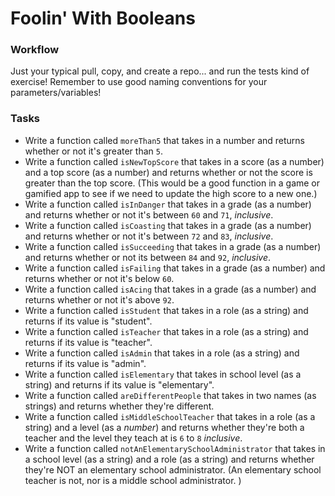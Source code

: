 # Foolin' With Booleans

### Workflow

Just your typical pull, copy, and create a repo... and run the tests kind of exercise! Remember to use good naming conventions for your parameters/variables!


### Tasks

* Write a function called `moreThan5` that takes in a number and returns whether or not it's greater than `5`.
* Write a function called `isNewTopScore` that takes in a score (as a number) and a top score (as a number) and returns whether or not the score is greater than the top score. (This would be a good function in a game or gamified app to see if we need to update the high score to a new one.)
* Write a function called `isInDanger` that takes in a grade (as a number) and returns whether or not it's between `60` and `71`, _inclusive_.
* Write a function called `isCoasting` that takes in a grade (as a number) and returns whether or not it's between `72` and `83`, _inclusive_.
* Write a function called `isSucceeding` that takes in a grade (as a number) and returns whether or not its between `84` and `92`, _inclusive_.
* Write a function called `isFailing` that takes in a grade (as a number) and returns whether or not it's below `60`.
* Write a function called `isAcing` that takes in a grade (as a number) and returns whether or not it's above `92`.
* Write a function called `isStudent` that takes in a role (as a string) and returns if its value is "student".
* Write a function called `isTeacher` that takes in a role (as a string) and returns if its value is "teacher".
* Write a function called `isAdmin` that takes in a role (as a string) and returns if its value is "admin".
* Write a function called `isElementary` that takes in school level (as a string) and returns if its value is "elementary".
* Write a function called `areDifferentPeople` that takes in two names (as strings) and returns whether they're different.
* Write a function called `isMiddleSchoolTeacher` that takes in a role (as a string) and a level (as a _number_) and returns whether they're both a teacher and the level they teach at is `6` to `8` _inclusive_.
* Write a function called `notAnElementarySchoolAdministrator` that takes in a school level (as a string) and a role (as a string) and returns whether they're NOT an elementary school administrator. (An elementary school teacher is not, nor is a middle school administrator. )

